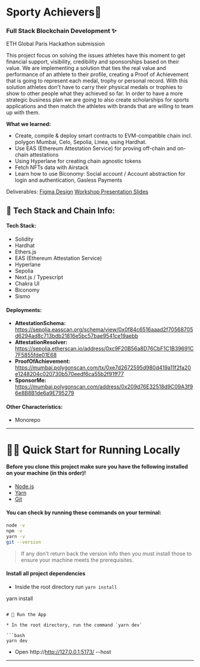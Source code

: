 # Sporty Achievers👋 
### Full Stack Blockchain Development ✨
<p>ETH Global Paris Hackathon submission</p>
<p>This project focus on solving the issues athletes have this moment to get financial support, visibility, credibility and sponsorships based on their value. 
We are implementing a solution that ties the real value and performance of an athlete to their profile, creating a Proof of Achievement that is going to represent each medal, trophy or personal record. With this solution athletes don't have to carry their physical medals or trophies to show to other people what they achieved so far.
In order to have a more strategic business plan we are going to also create scholarships for sports applications and then match the athletes with brands that are willing to team up with them.</p>


**What we learned:**
* Create, compile & deploy  smart contracts to EVM-compatible chain incl. polygon Mumbai, Celo, Sepolia, Linea, using Hardhat.
* Use EAS (Ethereum Attestation Service) for proving off-chain and on-chain attestations
* Using Hyperlane for creating chain agnostic tokens
* Fetch NFTs data with Airstack 
* Learn how to use Biconomy: Social account / Account abstraction for login and authentication, Gasless Payments



Deliverables:
[Figma Design](https://www.figma.com/file/QAvEbBbUgPoibLXBJ7gVG7/Untitled?type=design&node-id=1-2&mode=design&t=yuADCHwoypu7sprr-0)
[Workshop Presentation Slides](https://www.canva.com/design/DAFpXjHjCAk/ShucBjks85CoavsYM0FtJA/edit?utm_content=DAFpXjHjCAk&utm_campaign=designshare&utm_medium=link2&utm_source=sharebutton)

## 🤖 Tech Stack and Chain Info:

#### Tech Stack: 
 - Solidity
 - Hardhat
 - Ethers.js
 - EAS (Ethereum Attestation Service)
 - Hyperlane
 - Sepolia
 - Next.js / Typescript
 - Chakra UI
 - Biconomy
 - Sismo
 

#### Deployments:
- **AttestationSchema:** https://sepolia.easscan.org/schema/view/0x0f84c6516aaad2f70568705d6294ad8c713bdb21816e5bc57bae9541ce19aebb
- **AttestationResolver:** https://sepolia.etherscan.io/address/0xc9F20B56a8D76CbF1C1B39691C7F5855fde01E68
- **ProofOfAchievement:** https://mumbai.polygonscan.com/tx/0xe7d2672595d980d419a11f2fa20e1248204c020730b570eedf6ca55b2f91ff77
- **SponsorMe:** https://mumbai.polygonscan.com/address/0x209d76E32518d9C09A3f96e8B8B1de6a9E795279

#### Other Characteristics: 
 - Monorepo
  
 ---

# 🏄‍♂️ Quick Start for Running Locally

#### Before you clone this project make sure you have the following installed on your machine (in this order)!
* [Node.js](https://nodejs.org/en/) 
* [Yarn](https://classic.yarnpkg.com/en/docs/install/)
* [Git](https://git-scm.com/downloads)

#### You can check by running these commands on your terminal:

```bash
node -v
npm -v
yarn -v
git --version
```
> If any don't return back the version info then you must install those to ensure your machine meets the prerequisites.

#### Install all project dependencies

* Inside the root directory run `yarn install`
  
yarn install
```

# 📱 Run the App

* In the root directory, run the command `yarn dev`

```bash
yarn dev
```
* Open http://http://127.0.0.1:5173/ --host

---
